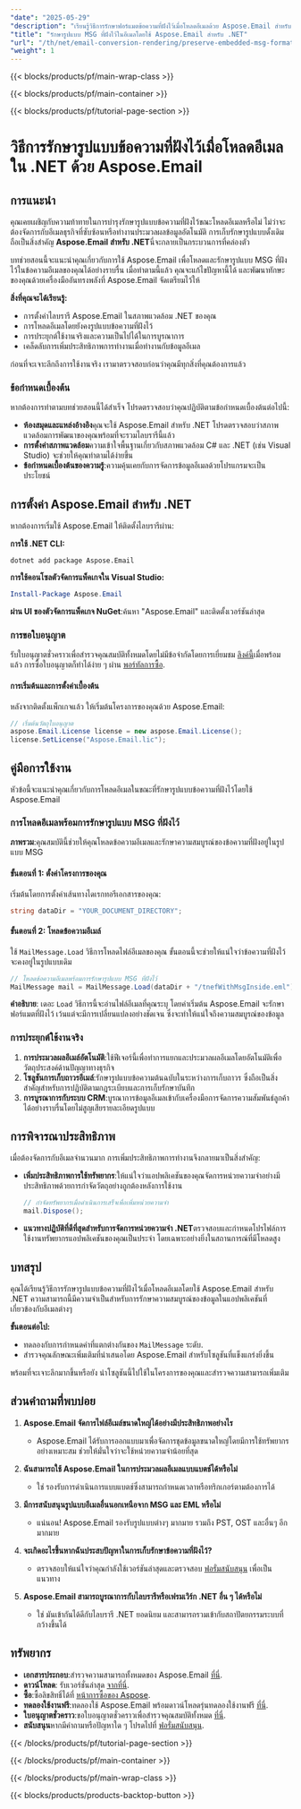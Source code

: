 ```yaml
---
"date": "2025-05-29"
"description": "เรียนรู้วิธีการรักษาฟอร์แมตข้อความที่ฝังไว้เมื่อโหลดอีเมลด้วย Aspose.Email สำหรับ .NET เพื่อให้แน่ใจว่าข้อมูลมีความสมบูรณ์และสามารถรวมเข้ากับแอปพลิเคชันของคุณได้อย่างราบรื่น"
"title": "รักษารูปแบบ MSG ที่ฝังไว้ในอีเมลโดยใช้ Aspose.Email สำหรับ .NET"
"url": "/th/net/email-conversion-rendering/preserve-embedded-msg-formats-aspose-email-net/"
"weight": 1
---
```


{{< blocks/products/pf/main-wrap-class >}}

{{< blocks/products/pf/main-container >}}

{{< blocks/products/pf/tutorial-page-section >}}
# วิธีการรักษารูปแบบข้อความที่ฝังไว้เมื่อโหลดอีเมลใน .NET ด้วย Aspose.Email

## การแนะนำ

คุณเคยเผชิญกับความท้าทายในการบำรุงรักษารูปแบบข้อความที่ฝังไว้ขณะโหลดอีเมลหรือไม่ ไม่ว่าจะต้องจัดการกับอีเมลธุรกิจที่ซับซ้อนหรือทำงานประมวลผลข้อมูลอัตโนมัติ การเก็บรักษารูปแบบดั้งเดิมถือเป็นสิ่งสำคัญ **Aspose.Email สำหรับ .NET**นี่จะกลายเป็นกระบวนการที่คล่องตัว

บทช่วยสอนนี้จะแนะนำคุณเกี่ยวกับการใช้ Aspose.Email เพื่อโหลดและรักษารูปแบบ MSG ที่ฝังไว้ในข้อความอีเมลของคุณได้อย่างราบรื่น เมื่อทำตามนี้แล้ว คุณจะแก้ไขปัญหานี้ได้ และพัฒนาทักษะของคุณด้วยเครื่องมืออันทรงพลังที่ Aspose.Email จัดเตรียมไว้ให้

**สิ่งที่คุณจะได้เรียนรู้:**
- การตั้งค่าไลบรารี Aspose.Email ในสภาพแวดล้อม .NET ของคุณ
- การโหลดอีเมลโดยยังคงรูปแบบข้อความที่ฝังไว้
- การประยุกต์ใช้งานจริงและความเป็นไปได้ในการบูรณาการ
- เคล็ดลับการเพิ่มประสิทธิภาพการทำงานเมื่อทำงานกับข้อมูลอีเมล

ก่อนที่จะเจาะลึกถึงการใช้งานจริง เรามาตรวจสอบก่อนว่าคุณมีทุกสิ่งที่คุณต้องการแล้ว

### ข้อกำหนดเบื้องต้น

หากต้องการทำตามบทช่วยสอนนี้ได้สำเร็จ โปรดตรวจสอบว่าคุณปฏิบัติตามข้อกำหนดเบื้องต้นต่อไปนี้:
- **ห้องสมุดและแหล่งอ้างอิง**คุณจะใช้ Aspose.Email สำหรับ .NET โปรดตรวจสอบว่าสภาพแวดล้อมการพัฒนาของคุณพร้อมที่จะรวมไลบรารีนี้แล้ว
- **การตั้งค่าสภาพแวดล้อม**ความเข้าใจพื้นฐานเกี่ยวกับสภาพแวดล้อม C# และ .NET (เช่น Visual Studio) จะช่วยให้คุณทำตามได้ง่ายขึ้น
- **ข้อกำหนดเบื้องต้นของความรู้**:ความคุ้นเคยกับการจัดการข้อมูลอีเมลด้วยโปรแกรมจะเป็นประโยชน์

## การตั้งค่า Aspose.Email สำหรับ .NET

หากต้องการเริ่มใช้ Aspose.Email ให้ติดตั้งไลบรารีผ่าน:

**การใช้ .NET CLI:**
```shell
dotnet add package Aspose.Email
```

**การใช้คอนโซลตัวจัดการแพ็คเกจใน Visual Studio:**
```powershell
Install-Package Aspose.Email
```

**ผ่าน UI ของตัวจัดการแพ็คเกจ NuGet**:ค้นหา "Aspose.Email" และติดตั้งเวอร์ชันล่าสุด

### การขอใบอนุญาต

รับใบอนุญาตชั่วคราวเพื่อสำรวจคุณสมบัติทั้งหมดโดยไม่มีข้อจำกัดโดยการเยี่ยมชม [ลิงค์นี้](https://purchase.aspose.com/temporary-license/)เมื่อพร้อมแล้ว การซื้อใบอนุญาตก็ทำได้ง่าย ๆ ผ่าน [พอร์ทัลการซื้อ](https://purchase-aspose.com/buy).

#### การเริ่มต้นและการตั้งค่าเบื้องต้น

หลังจากติดตั้งแพ็กเกจแล้ว ให้เริ่มต้นโครงการของคุณด้วย Aspose.Email:

```csharp
// เริ่มต้นวัตถุใบอนุญาต
aspose.Email.License license = new aspose.Email.License();
license.SetLicense("Aspose.Email.lic");
```

## คู่มือการใช้งาน

หัวข้อนี้จะแนะนำคุณเกี่ยวกับการโหลดอีเมลในขณะที่รักษารูปแบบข้อความที่ฝังไว้โดยใช้ Aspose.Email

### การโหลดอีเมลพร้อมการรักษารูปแบบ MSG ที่ฝังไว้

**ภาพรวม**:คุณสมบัตินี้ช่วยให้คุณโหลดข้อความอีเมลและรักษาความสมบูรณ์ของข้อความที่ฝังอยู่ในรูปแบบ MSG

#### ขั้นตอนที่ 1: ตั้งค่าโครงการของคุณ

เริ่มต้นโดยการตั้งค่าเส้นทางไดเรกทอรีเอกสารของคุณ:

```csharp
string dataDir = "YOUR_DOCUMENT_DIRECTORY";
```

#### ขั้นตอนที่ 2: โหลดข้อความอีเมล์

ใช้ `MailMessage.Load` วิธีการโหลดไฟล์อีเมลของคุณ ขั้นตอนนี้จะช่วยให้แน่ใจว่าข้อความที่ฝังไว้จะคงอยู่ในรูปแบบเดิม

```csharp
// โหลดข้อความอีเมลพร้อมการรักษารูปแบบ MSG ที่ฝังไว้
MailMessage mail = MailMessage.Load(dataDir + "/tnefWithMsgInside.eml");
```

**คำอธิบาย**: เดอะ `Load` วิธีการนี้จะอ่านไฟล์อีเมลที่คุณระบุ โดยค่าเริ่มต้น Aspose.Email จะรักษาฟอร์แมตที่ฝังไว้ เว้นแต่จะมีการเปลี่ยนแปลงอย่างชัดเจน ซึ่งจะทำให้แน่ใจถึงความสมบูรณ์ของข้อมูล

### การประยุกต์ใช้งานจริง

1. **การประมวลผลอีเมล์อัตโนมัติ**:ใช้ฟีเจอร์นี้เพื่อทำการแยกและประมวลผลอีเมลโดยอัตโนมัติเพื่อวัตถุประสงค์ด้านปัญญาทางธุรกิจ
2. **โซลูชันการเก็บถาวรอีเมล์**:รักษารูปแบบข้อความต้นฉบับในระหว่างการเก็บถาวร ซึ่งถือเป็นสิ่งสำคัญสำหรับการปฏิบัติตามกฎระเบียบและการเก็บรักษาบันทึก
3. **การบูรณาการกับระบบ CRM**:บูรณาการข้อมูลอีเมลเข้ากับเครื่องมือการจัดการความสัมพันธ์ลูกค้าได้อย่างราบรื่นโดยไม่สูญเสียรายละเอียดรูปแบบ

## การพิจารณาประสิทธิภาพ

เมื่อต้องจัดการกับอีเมลจำนวนมาก การเพิ่มประสิทธิภาพการทำงานจึงกลายมาเป็นสิ่งสำคัญ:

- **เพิ่มประสิทธิภาพการใช้ทรัพยากร**:ให้แน่ใจว่าแอปพลิเคชันของคุณจัดการหน่วยความจำอย่างมีประสิทธิภาพด้วยการกำจัดวัตถุอย่างถูกต้องหลังการใช้งาน
  
  ```csharp
  // กำจัดทรัพยากรเมื่อดำเนินการเสร็จเพื่อเพิ่มหน่วยความจำ
  mail.Dispose();
  ```

- **แนวทางปฏิบัติที่ดีที่สุดสำหรับการจัดการหน่วยความจำ .NET**ตรวจสอบและกำหนดโปรไฟล์การใช้งานทรัพยากรแอปพลิเคชันของคุณเป็นประจำ โดยเฉพาะอย่างยิ่งในสถานการณ์ที่มีโหลดสูง

## บทสรุป

คุณได้เรียนรู้วิธีการรักษารูปแบบข้อความที่ฝังไว้เมื่อโหลดอีเมลโดยใช้ Aspose.Email สำหรับ .NET ความสามารถนี้มีความจำเป็นสำหรับการรักษาความสมบูรณ์ของข้อมูลในแอปพลิเคชันที่เกี่ยวข้องกับอีเมลต่างๆ 

**ขั้นตอนต่อไป:**
- ทดลองกับการกำหนดค่าที่แตกต่างกันของ `MailMessage` ระดับ.
- สำรวจคุณลักษณะเพิ่มเติมที่นำเสนอโดย Aspose.Email สำหรับโซลูชันที่แข็งแกร่งยิ่งขึ้น

พร้อมที่จะเจาะลึกมากขึ้นหรือยัง นำโซลูชันนี้ไปใช้ในโครงการของคุณและสำรวจความสามารถเพิ่มเติม

## ส่วนคำถามที่พบบ่อย

1. **Aspose.Email จัดการไฟล์อีเมล์ขนาดใหญ่ได้อย่างมีประสิทธิภาพอย่างไร**
   - Aspose.Email ได้รับการออกแบบมาเพื่อจัดการชุดข้อมูลขนาดใหญ่โดยมีการใช้ทรัพยากรอย่างเหมาะสม ช่วยให้มั่นใจว่าจะใช้หน่วยความจำน้อยที่สุด

2. **ฉันสามารถใช้ Aspose.Email ในการประมวลผลอีเมลแบบแบตช์ได้หรือไม่**
   - ใช่ รองรับการดำเนินการแบบแบตช์ซึ่งสามารถกำหนดเวลาหรือทริกเกอร์ตามต้องการได้

3. **มีการสนับสนุนรูปแบบอีเมลอื่นนอกเหนือจาก MSG และ EML หรือไม่**
   - แน่นอน! Aspose.Email รองรับรูปแบบต่างๆ มากมาย รวมถึง PST, OST และอื่นๆ อีกมากมาย

4. **จะเกิดอะไรขึ้นหากฉันประสบปัญหาในการเก็บรักษาข้อความที่ฝังไว้?**
   - ตรวจสอบให้แน่ใจว่าคุณกำลังใช้เวอร์ชันล่าสุดและตรวจสอบ [ฟอรั่มสนับสนุน](https://forum.aspose.com/c/email/10) เพื่อเป็นแนวทาง

5. **Aspose.Email สามารถบูรณาการกับไลบรารีหรือเฟรมเวิร์ก .NET อื่น ๆ ได้หรือไม่**
   - ใช่ มันเข้ากันได้ดีกับไลบรารี .NET ยอดนิยม และสามารถรวมเข้ากับสถาปัตยกรรมระบบที่กว้างขึ้นได้

## ทรัพยากร

- **เอกสารประกอบ**:สำรวจความสามารถทั้งหมดของ Aspose.Email [ที่นี่](https://reference-aspose.com/email/net/).
- **ดาวน์โหลด**: รับเวอร์ชั่นล่าสุด [จากที่นี่](https://releases-aspose.com/email/net/).
- **ซื้อ**:ซื้อลิขสิทธิ์ได้ที่ [หน้าการซื้อของ Aspose](https://purchase-aspose.com/buy).
- **ทดลองใช้งานฟรี**:ทดลองใช้ Aspose.Email พร้อมดาวน์โหลดรุ่นทดลองใช้งานฟรี [ที่นี่](https://releases-aspose.com/email/net/).
- **ใบอนุญาตชั่วคราว**:ขอใบอนุญาตชั่วคราวเพื่อสำรวจคุณสมบัติทั้งหมด [ที่นี่](https://purchase-aspose.com/temporary-license/).
- **สนับสนุน**หากมีคำถามหรือปัญหาใด ๆ โปรดไปที่ [ฟอรั่มสนับสนุน](https://forum-aspose.com/c/email/10).

{{< /blocks/products/pf/tutorial-page-section >}}

{{< /blocks/products/pf/main-container >}}

{{< /blocks/products/pf/main-wrap-class >}}

{{< blocks/products/products-backtop-button >}}